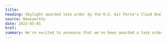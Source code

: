 ```yaml
---
title:
heading: Skylight awarded task order by the U.S. Air Force's Cloud One program to identify customer experience improvement opportunities
source: Newsworthy
date: 2023-05-01
href:
summary: We're excited to announce that we've been awarded a task order by the U.S. Air Force, under the BESPIN Design Studio SBIR Phase III IDIQ, to identify customer experience improvement opportunities for the <a href="https://cloudone.af.mil/">Cloud One</a> program using the <a href="/work/toolkits/service-design-framework/">Skylight Service Design Framework</a>. This effort will be central to advancing Cloud One's mission of offering secure, reliable, proven cloud service provider environments through better customer experiences.
---
```

